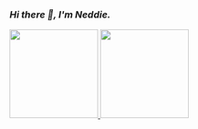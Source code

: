 <link rel="stylesheet" type="text/css" href="./beautiful.css">

### _Hi there 👋, I'm Neddie._

[
<span><img src="https://github-readme-stats.vercel.app/api/top-langs/?username=czx-lab&layout=compact" height=155/></span>
<span><img src="https://github-readme-stats.vercel.app/api?username=czx-lab&count_private=true&show_icons=true" height=155/></span>
](https://www.aiweimeng.top/)
